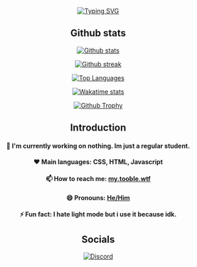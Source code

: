 <p align = "center">
<a href="https://github.com/tooblewtf"><img src="https://readme-typing-svg.demolab.com?font=Fira+Code&duration=1500&pause=1000&center=true&vCenter=true&multiline=true&width=435&height=100&lines=Hi!+I+am+tooble." alt="Typing SVG" /></a>
</p>



<h2 align="center">Github stats</h2>
<p align="center">
    <a href="https://github.com/tooblewtf"><img src = "https://github-readme-stats.vercel.app/api?username=tooblewtf&count_private=true&show_icons=true&theme=dark&line_height=28.8", alt = "Github stats"></a>
</p>

<p align="center">
  <a href="https://github.com/tooblewtf"><img src = "https://streak-stats.demolab.com?user=tooblewtf&theme=dark&date_format=M%20j%5B%2C%20Y%5D", alt = "Github streak" /></a>
</p>

<p align="center">
  <a href="https://github.com/tooblewtf"><img src = "https://github-readme-stats.vercel.app/api/top-langs/?username=tooblewtf&theme=dark&layout=normal&size_weight=0.5&count_weight=0.5&langs_count=9&card_width=500", alt = "Top Languages" /></a>
</p>
  
<p align="center">
  <a href="https://wakatime.com/@tooblewtf"><img src = "https://github-readme-stats.vercel.app/api/wakatime?username=tooblewtf&custom_title=tooblewtf's%20Wakatime%20Stats&layout=compact&theme=dark", alt = "Wakatime stats"></a>
</p>
    
<p align = "center">
  <a href="https://github.com/tooblewtf"><img src = "https://github-profile-trophy.vercel.app/?username=tooblewtf&column=4&theme=onestar", alt = "Github Trophy"></a>
    </p>




<h2 align="center">Introduction</h2>

<h4 align="center">
  🔭 I'm currently working on nothing. Im just a regular student.
</h4>
<h4 align="center">
  ❤️ Main languages: CSS, HTML, Javascript
</h4>
<h4 align="center">
  📫 How to reach me: <a href = "https://my.tooble.wtf">my.tooble.wtf</a>
</h4>
<h4 align="center">
  😄 Pronouns: <a href = "https://pronouns.org/he-him">He/Him</a>
</h4>
<h4 align="center">
  ⚡ Fun fact: I hate light mode but i use it because idk.
</h4>


<h2 align="center">Socials</h2>
<p align="center">
  <a href="https://discordapp.com/users/1270763934915366912"><img src ="https://lanyard.cnrad.dev/api/1270763934915366912", alt = "Discord"></a>
</p>
